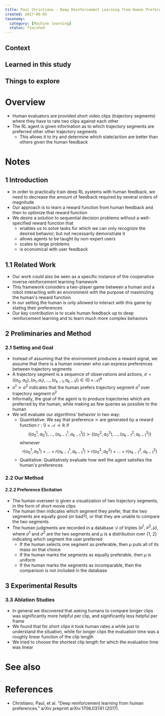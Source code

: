 ```yaml
---
title: Paul Christiano - Deep Reinforcement Learning from Human Preferences (2017)
created: 2017-08-05
taxonomy:
  category: [Machine learning]
  status: finished
---
```


## Context

## Learned in this study

## Things to explore

# Overview
* Human evaluators are provided short video clips (trajectory segments) where they have to rate two clips against each other
* The RL agent is given information as to which trajectory segments are preferred other other trajectory segments
	* This allows it to try and determine which state/action are better than others given the human feedback

# Notes
## 1 Introduction
* In order to practically train deep RL systems with human feedback, we need to decrease the amount of feedback required by several orders of magnitude
* Our approach is to learn a reward function from human feedback and then to optimize that reward function
* We desire a solution to sequential decision problems without a well-specified reward function that
	* enables us to solve tasks for which we can only recognize the desired behavior, but not necessarily demonstrate it
	* allows agents to be taught by non-expert users
	* scales to large problems
	* is economical with user feedback

## 1.1 Related Work
* Our work could also be seen as a specific instance of the cooperative inverse reinforcement learning framework
* This framework considers a two-player game between a human and a robot interacting with an environment with the purpose of maximizing the human's reward function
* In our setting the human is only allowed to interact with this game by stating their preferences
* Our key contribution is to scale human feedback up to deep reinforcement learning and to learn much more complex behaviors

## 2 Preliminaries and Method
### 2.1 Setting and Goal
* Instead of assuming that the environment produces a reward signal, we assume that there is a human overseer who can express preferences between trajectory segments
* A trajectory segment is a sequence of observations and actions, $\sigma = ((o_0, a_0), (o_1, a_1), \dots, (o_{k-1}, a_{k-1})) \in (\mathcal{0} \times \mathcal{A})^k$
* $\sigma^1 \succ \sigma^2$ indicates that the human prefers trajectory segment $\sigma^1$ over trajectory segment $\sigma^2$
* Informally, the goal of the agent is to produce trajectories which are preferred by the human, while making as few queries as possible to the human
* We will evaluate our algorithms' behavior in two way:
	* Quantitative: We say that preference $\succ$ are generated by a reward function $r: \mathcal{0} \times \mathcal{A} \rightarrow \mathbb{R}$ if
$$
((o_0^1, a_0^1), \dots, (o_{k-1}^1, a_{k-1}^1)) \succ ((o_0^2, a_0^2), \dots, (o_{k-1}^2, a_{k-1}^2))
$$
whenever
$$
r(o_0^1, a_0^1) + \dots + r(o_{k-1}^1, a_{k-1}^1) > r(o_0^2, a_0^2) + \dots + r(o_{k-1}^2, a_{k-1}^2)
$$
	* Qualitative: Qualitatively evaluate how well the agent satisfies the human's preferences

### 2.2 Our Method
#### 2.2.2 Preference Elicitation
* The human overseer is given a visualization of two trajectory segments, in the form of short movie clips
* The human then indicates which segment they prefer, that the two segments are equally good (or bad?), or that they are unable to compare the two segments
* The human judgments are recorded in a database $\mathcal{D}$ of triples $(\sigma^1, \sigma^2, \mu)$, where $\sigma^1$ and $\sigma^2$ are the two segments and $\mu$ is a distribution over {1, 2} indicating which segment the user preferred
	* If the human selects one segment as preferable, then $\mu$ puts all of its mass on that choice
	* If the human marks the segments as equally preferable, then $\mu$ is uniform
	* If the human marks the segments as incomparable, then the comparison is not included in the database

## 3 Experimental Results
### 3.3 Ablation Studies
* In general we discovered that asking humans to compare longer clips was significantly more helpful per clip, and significantly less helpful per frame
* We found that for short clips it took human rates a while just to understand the situation, while for longer clips the evaluation time was a roughly linear function of the clip length
* We tried to choose the shortest clip length for which the evaluation time was linear

# See also

# References
* Christiano, Paul, et al. "Deep reinforcement learning from human preferences." arXiv preprint arXiv:1706.03741 (2017).

